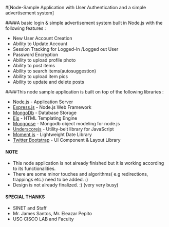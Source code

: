 #[Node-Sample Application with User Authentication and a simple advertisement system]

####A basic login & simple advertisement system built in Node.js with the following features :

* New User Account Creation
* Ability to Update  Account
* Session Tracking for Logged-In /Logged out User
* Password Encryption
* Ability to upload profile photo
* Ability to post items
* Ability to search items(autosuggestion)
* Ability to upload item pics
* Ability to update and delete posts


####This node sample application is built on top of the following libraries :

* [Node.js](http://nodejs.org/) - Application Server
* [Express.js](http://expressjs.com/) - Node.js Web Framework
* [MongoDb](http://www.mongodb.org/) - Database Storage
* [Ejs](https://github.com/visionmedia/ejs) - HTML Templating Engine
* [Mongoose](http://mongoosejs.com/) - Mongodb object modeling for node.js
* [Underscorejs](http://underscorejs.org/) -  Utility-belt library for JavaScript
* [Moment.js](http://momentjs.com/) - Lightweight Date Library
* [Twitter Bootstrap](http://twitter.github.com/bootstrap/) - UI Component & Layout Library


#### NOTE

* This node application  is not already finished but it is working according to its functionalities.
* There are some minor touches and algorithms( e.g redirections, trappings etc.) need to be added. :)
* Design is not already finalized. :) (very very busy)


#### SPECIAL THANKS

* SINET and Staff
* Mr. James  Santos, Mr. Eleazar Pepito
* USC CISCO LAB and Faculty


